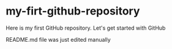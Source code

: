 # my-firt-github-repository
Here is my first GitHub repository. Let's get started with GitHub

README.md file was just edited manually 
